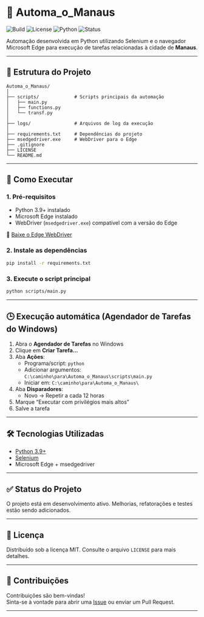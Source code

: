 # 🤖 Automa_o_Manaus

![Build](https://img.shields.io/badge/build-passing-brightgreen)
![License](https://img.shields.io/github/license/Dinizgabri3l/Automa_o_Manaus)
![Python](https://img.shields.io/badge/python-3.9%2B-blue)
![Status](https://img.shields.io/badge/status-em%20desenvolvimento-yellow)

Automação desenvolvida em Python utilizando Selenium e o navegador Microsoft Edge para execução de tarefas relacionadas à cidade de **Manaus**.

---

## 📂 Estrutura do Projeto

```
Automa_o_Manaus/
│
├── scripts/             # Scripts principais da automação
│   ├── main.py
│   ├── functions.py
│   └── transf.py
│
├── logs/                # Arquivos de log da execução
│
├── requirements.txt     # Dependências do projeto
├── msedgedriver.exe     # WebDriver para o Edge
├── .gitignore
├── LICENSE
└── README.md
```

---

## 🚀 Como Executar

### 1. Pré-requisitos

- Python 3.9+ instalado
- Microsoft Edge instalado
- WebDriver (`msedgedriver.exe`) compatível com a versão do Edge

🔗 [Baixe o Edge WebDriver](https://developer.microsoft.com/en-us/microsoft-edge/tools/webdriver/)

### 2. Instale as dependências

```bash
pip install -r requirements.txt
```

### 3. Execute o script principal

```bash
python scripts/main.py
```

---

## 🕒 Execução automática (Agendador de Tarefas do Windows)

1. Abra o **Agendador de Tarefas** no Windows
2. Clique em **Criar Tarefa...**
3. Aba **Ações**:
   - Programa/script: `python`
   - Adicionar argumentos: `C:\caminho\para\Automa_o_Manaus\scripts\main.py`
   - Iniciar em: `C:\caminho\para\Automa_o_Manaus\`
4. Aba **Disparadores**:
   - Novo → Repetir a cada 12 horas
5. Marque “Executar com privilégios mais altos”
6. Salve a tarefa

---

## 🛠️ Tecnologias Utilizadas

- [Python 3.9+](https://www.python.org/)
- [Selenium](https://selenium-python.readthedocs.io/)
- Microsoft Edge + msedgedriver

---

## ✅ Status do Projeto

O projeto está em desenvolvimento ativo. Melhorias, refatorações e testes estão sendo adicionados.

---

## 📑 Licença

Distribuído sob a licença MIT. Consulte o arquivo `LICENSE` para mais detalhes.

---

## 🙌 Contribuições

Contribuições são bem-vindas!  
Sinta-se à vontade para abrir uma [Issue](https://github.com/Dinizgabri3l/Automa_o_Manaus/issues) ou enviar um Pull Request.

---

